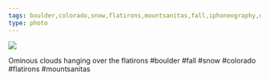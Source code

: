 ```yaml
---
tags: boulder,colorado,snow,flatirons,mountsanitas,fall,iphoneography,original content
type: photo
---
```

<img src="http://24.media.tumblr.com/tumblr_mcgeu5JXGk1rdkc0do1_1280.jpg" />

Ominous clouds hanging over the flatirons #boulder #fall #snow #colorado #flatirons #mountsanitas
